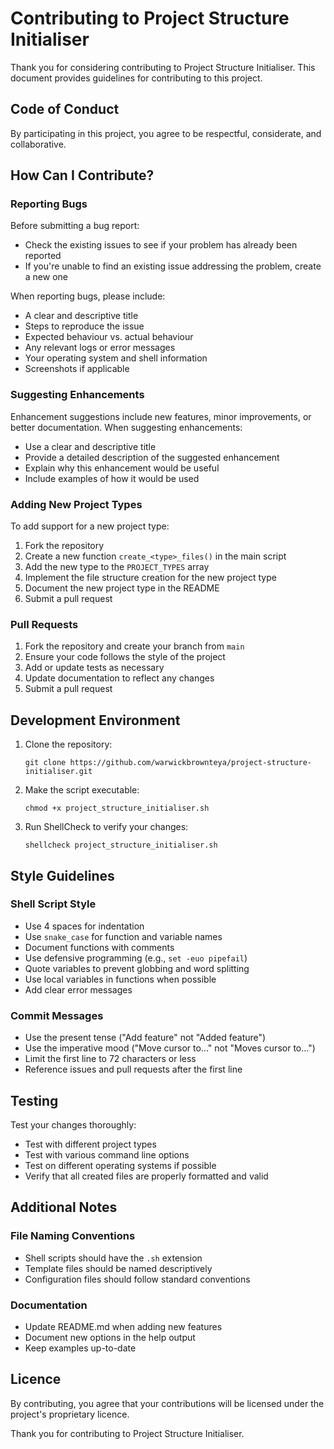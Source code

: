 # Contributing to Project Structure Initialiser

Thank you for considering contributing to Project Structure Initialiser. This document provides guidelines for contributing to this project.

## Code of Conduct

By participating in this project, you agree to be respectful, considerate, and collaborative.

## How Can I Contribute?

### Reporting Bugs

Before submitting a bug report:
- Check the existing issues to see if your problem has already been reported
- If you're unable to find an existing issue addressing the problem, create a new one

When reporting bugs, please include:
- A clear and descriptive title
- Steps to reproduce the issue
- Expected behaviour vs. actual behaviour
- Any relevant logs or error messages
- Your operating system and shell information
- Screenshots if applicable

### Suggesting Enhancements

Enhancement suggestions include new features, minor improvements, or better documentation. When suggesting enhancements:
- Use a clear and descriptive title
- Provide a detailed description of the suggested enhancement
- Explain why this enhancement would be useful
- Include examples of how it would be used

### Adding New Project Types

To add support for a new project type:
1. Fork the repository
2. Create a new function `create_<type>_files()` in the main script
3. Add the new type to the `PROJECT_TYPES` array
4. Implement the file structure creation for the new project type
5. Document the new project type in the README
6. Submit a pull request

### Pull Requests

1. Fork the repository and create your branch from `main`
2. Ensure your code follows the style of the project
3. Add or update tests as necessary
4. Update documentation to reflect any changes
5. Submit a pull request

## Development Environment

1. Clone the repository:
   ```
   git clone https://github.com/warwickbrownteya/project-structure-initialiser.git
   ```

2. Make the script executable:
   ```
   chmod +x project_structure_initialiser.sh
   ```

3. Run ShellCheck to verify your changes:
   ```
   shellcheck project_structure_initialiser.sh
   ```

## Style Guidelines

### Shell Script Style

- Use 4 spaces for indentation
- Use `snake_case` for function and variable names
- Document functions with comments
- Use defensive programming (e.g., `set -euo pipefail`)
- Quote variables to prevent globbing and word splitting
- Use local variables in functions when possible
- Add clear error messages

### Commit Messages

- Use the present tense ("Add feature" not "Added feature")
- Use the imperative mood ("Move cursor to..." not "Moves cursor to...")
- Limit the first line to 72 characters or less
- Reference issues and pull requests after the first line

## Testing

Test your changes thoroughly:
- Test with different project types
- Test with various command line options
- Test on different operating systems if possible
- Verify that all created files are properly formatted and valid

## Additional Notes

### File Naming Conventions

- Shell scripts should have the `.sh` extension
- Template files should be named descriptively
- Configuration files should follow standard conventions

### Documentation

- Update README.md when adding new features
- Document new options in the help output
- Keep examples up-to-date

## Licence

By contributing, you agree that your contributions will be licensed under the project's proprietary licence.

Thank you for contributing to Project Structure Initialiser.